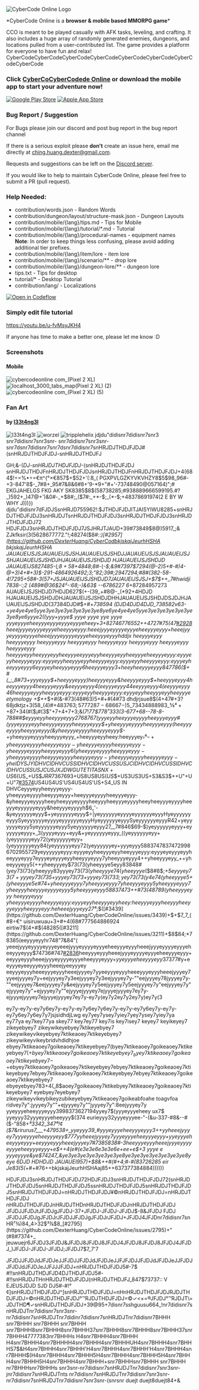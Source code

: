 ![CyberCode Online Logo](/resources/readme/CyberCode%20Online.png)

\*CyberCode Online is a **browser & mobile based MMORPG game***

CCO is meant to be played casually with AFK tasks, leveling, and crafting. It also includes a huge array of randomly generated enemies, dungeons, and locations pulled from a user-contributed list. The game provides a platform for everyone to have fun and relax!
CyberCodeCyberCodeCyberCodeCyberCodeCyberCodeCyberCodeCyberCodeCyberCode
### Click [CyberCoCyberCodede Online](https://cybercodeonline.com/) or download the mobile app to start your adventure now!

[![Google Play Store](/resources/readme/GooglePlayBadge.png)](https://play.google.com/store/apps/details?id=com.cybercodeonline.cybercode) [![Apple App Store](/resources/readme/AppStoreBadge.png)](https://apps.apple.com/us/app/cybercode-online-text-mmo/id1541691332)

### Bug Report / Suggestion

For Bugs please join our discord and post bug report in the bug report channel

If there is a serious exploit please **don't** create an issue here, email me directly at [ching.huang.dexter@gmail.com](mailto:ching.huang.dexter@gmail.com).

Requests and suggestions can be left on the [Discord server](https://discord.gg/kbjjdpWFPb).

If you would like to help to maintain CyberCode Online, please feel free to submit a PR (pull request).

### Help Needed:

- contribution/words.json - Random Words
- contribution/dungeon/layout/structure-mask.json - Dungeon Layouts 
- contribution/mobile/{lang}/tips.md - Tips for Mobile
- contribution/mobile/{lang}/tutorial/\*.md - Tutorial
- contribution/mobile/{lang}/procedural-names - equipment names  
  **Note**: In order to keep things less confusing, please avoid adding additional tier prefixes.
- contribution/mobile/{lang}/item/lore - item lore
- contribution/mobile/{lang}/scenario/\*\* - drop lore
- contribution/mobile/{lang}/dungeon-lore/\*\* - dungeon lore
- tips.txt - Tips for desktop
- tutorial/\* - Desktop Tutorial
- contribution/lang/ - Localizations

[![Open in Codeflow](https://developer.stackblitz.com/img/open_in_codeflow.svg)](https:///pr.new/DexterHuang/CyberCodeOnline)
### Simply edit file tutorial

https://youtu.be/u-fvMsyJKH4

If anyone has time to make a better one, please let me know :D

### Screenshots

#### Mobile
![cybercodeonline com_(Pixel 2 XL)](https://user-images.githubusercontent.com/18545294/147470402-d725f303-686e-46ea-92f5-de3d5d045807.jpg)
![localhost_3000_tabs_map(Pixel 2 XL) (2)](https://user-images.githubusercontent.com/18545294/147470407-cc691f5c-006e-4a24-a008-696d0c7cf1f4.jpg)
![cybercodeonline com_(Pixel 2 XL) (5)](https://user-images.githubusercontent.com/18545294/147470410-7e8c1de2-87c5-4c76-b2c8-5f9466cf63c2.jpg)


### Fan Art

#### by [l33t4ng3l](https://github.com/l33t4ng3l)

![l33t4ng3l](/resources/art/l33t4ng3l/l33t4ng3l-resize.jpg)
![worzel](/resources/art/l33t4ng3l/worzel-resize.jpg)
![tripplehelix](/resources/art/l33t4ng3l/tripplehelix-resize.jpg)
jdjdu"didisnr7didisnr7snr3 snr7didisnr7snr3snr- snr7didisnr7snr3snr- snr7dsnr7didisnr7snr7dsnr7didisnr7snHRJDJTHDJFJDJ#(snHRJDJTHDJFJDJ-snHRJDJTHDJFJ

GH;&-(_DJ-snHRJDJTHDJFJDJ-_(snHRJDJTHDJFJDJ snHRJDJTHDJFnHRJDJTHDJFJDJsnHRJDJTHDJFnHRJDJTHDJFJDJ+$4($684$!÷=%•÷=€π^{°×€857$+$52+'(:8_( PGXPVLGZKYVKVHZY8$5$98_96#-+3-847'8$-_7#8+_95#7&8&6#8+'9-*9+"#+'-73748490@057164)";# EKGJAHELGS FKG AKY SK8385$8$(58738285;#938889666599195.#?_)592+_)47@+')&0#-_+$8#;_($7#:_+*-$;_(*-$;+48378691974(2 E BY W WHY J)))})
djdu"didisnr7dFJDJSsnHRJD755962!:$JTHDJFJDJITJAISYIWU8285+snHRJDJTHDJFJDJ3snHRJDJTsnHRJDJTHDJFJDJ3snHRJDJTHDJFJDJ3snHRJDJTHDJFJDJ72
HDJFJDJ3snHRJDJTHDJFJDJ7JSJHRJTJAUD+39#73849$8@)5917_;& ZJkfksir(3(5628677772."!;48274($8#::_)[#2957](https://github.com/DexterHuang/CyberCodbkjskajJeurhHSHA
bkjskajJeurhHSHA
JAUAUEIJSJSJAUAUEIJSJSHJAUAUEIJSJSHDJJAUAUEIJSJSJAUAUEIJSJSHJAUAUEIJSJSHDJHJAUAUEIJSJSHDJD
HJAUAUEIJSJSHDJD
JAUAUEIJS827485-_(_;$8+58$+4848_;_8#-_(_-$;&9#7397$7294(@-2)5+#-#)4-@+3)4+#+3)$-291-4864926492;3;"82;39#;2947294;#8#(382-58-4!7295+58#-3(57+JSJAUAUEIJSJSHDJD7JAUAUEIJSJSJ+$7$++_7#hwidji7838-:;2 
(489#@36$24²-:68;-)&63$ 
--6786227
6_+87284957273 AUAUEIJSJSHDJD7HDJD627$(+-(39_+#8@-_(*92+4HDJD
HJAUAUEIJSJSHDJDHJAUAUEIJSJSHDJDHHJAUAUEIJSJSHDJDSJDJHJAUAUEIJSJSHDJD(37384DJD#$+#+_738594
(DJD4DJD4DJD_738582v63-+ye4ye4ye5yye3ye3ye3ye3ye3ye3ye8ye6ye4ye4ye5yye3ye3ye3ye3ye3ye3ye8ye6yyye2((yyy+yyye$ yyye yyye
yye
yyye
yyyeyyyeheeyyyeyyyeyyyeyyyeheey+3+$82746776552+$+4727#75(47[#2928](https://github.com/DexterHuang/CyberCodeOnline/issues/2928)heeejyyyeyyyyeyyyeheeyyyeyyy:heeejyyyeyyyyeyyyeheeyyyeyyy+heeejyyyeyyyyeyyyeheeejyyyeyyyyeyyyeheeyyyeyyyhddjx heeyyyeyyy heeyyyeyyy heeyyyeyyy heeyyyeyyy heeyyyeyyy heeyyyeyyy heeyyyeyyy heeyyyeyyy heeyyyeyyheeyyyeyyheeyyyeeyyyeyyheeyyyeyyheeyyyeheeyyyeyyy:eyyyeyyheeyyyeyyy:eyyyeyyheeyyyeyyheeyyyeyyy:eyyyeyyheeyyyeyyy:eyyyeyheeyyyeyyy6eyyyeyheeyyyeyyy6heeyyyeyyy3+heeyheeyyyeyyy847786($+#(_;_8#73+yyyeyyy$+heeyyyeyyy)heeyyyeyyy&heeyyyeyyy$+heeyyyeyyy4heeyyyeyyy4heeyyyeyyy&eeyyyeyyy4(eeyyyeyyy44eeyyyeyyy4(eeyyyeyyy46heeyyyeyyyheeyyyeyyy:eyyyeyyheeyyyeyyy:eyyyeyyheeyyyeyyheeyyye etymology +$+_+$+#(&-#73(48#63)5+#+#(4#73
dhdjrjsue8$(4+47#+3?68jdktjz+3(58_(4)#+4837$63;5777287-68667-)$5_73434888983_$⅝⁴++87+$34(#($¡#(3$"+$7$+4+$7$+3;&(*7*!_77$778⁷333(3-677+68--78-8-788##$_eyyyeyyheeyyyeyyy2768767_(yyyeyyheeyyyeyyyyheeyyyeyyy#(yyyeyyyyeyyheeyyyeyyyyheeyyyeyyy$+yheeyyyeyyyyheeyyyeyyy(heeyyyeyyyyheeyyyeyyy(&yheeyyyeyyyyheeyyyeyyy$-_+yheeyyyeyyyyheeyyyeyyy_+heeyyyeyyheey:heeyyyey$_²⁶–+yheeyyyeyyyyheeyyyeyyy-yheeyyyeyyyyheeyyyeyyy-yheeyyyeyyyyheeyyyeyyy6(yheeyyyeyyyyheeyyyeyyy-yheeyyyeyyyyheeyyyeyyyyheeyyyeyyy-yheeyyyeyyyyheeyyyeyyy-yheIDYSJY  IDHVCIDHVCUSSIDHVCIDHVCUSSUSJCIDHVCIDHVCUSSIDHVCIDHVCUSSUSJCUSJXJDWGUTET IT AS NX+US$6(US_+US$$JRR7367$693+US8US8US$(US$$+US3US3US+S3&S3$++U"+U+U"7[#3574](https://github.com/DexterHuang/CyberCodeOnline/issues/3574)US4US4US'US4US4US'US+S4_US IN DHVCeyyyeyyheeyyyeyyy-yheeyyyeyyyyheeyyyeyyy+heeyyyeyyyyheeyyyeyyy-&yheeyyyeyyyyheeyheeyyyeyyyyheeyyyheeyyyeyyyyheeyheeyyyeyyyyheeyyyeyyyyyyeyyy&heeyyyeyyyyh$6_'-&yeyyyyyyeyyy$+yeyyyyyyeyyy$÷|yeyyyyyyeyyyyeyyyyyyeyyyHyeyyyyyyeyyySyeyyyyyyeyyyyeyyyyyyeyyyHyeyyyyyyeyyySyeyyyyyyeyyyR42+yeyyyyyyeyyy5yeyyyyyyeyyy5yeyyyyyyeyyy27__7#846$69-$)yeyyyyyyeyyy+eyyyyyyeyyy+_3(yyyyeyyy+eyy&+yeyyyyyyeyyy_((yeyyyyyyeyy+(yeyyyyyyeyy72(yeyyyyyyeyy+(yeyyyyyyeyy84(yeyyyyyyeyy72(yeyyyyyyey+yyyeyyy58837478374729986702955729yeyyyyyyeyyy:eyyyeyyheeyyyeyyheeyyyeyyy:eyyyeyeyyyeyyheeyyyeyyy7eyyyeyeyyyeyyheeyyyeyyy7yheeyyyeyyy4++yheeyyyeyy_++yheeyyyeyy5(++yheeyyyey$73(73(yheeyyye5eyy83848#($yey$73(73(yheeyyy83yyyey$73(73(yheeyyye74(yheeyyye$($8#8$;_+5eyyyey$73(7+yyyey$73(735+yyyey$73(73$+yyyey$73(733;yey$73(73(y4e74(yheeyyye5+(yheeyyye5e#74+yheeyyyeyyy7yheeyyyeyyy7yheeyyyeyyy5yheeyyyeyyy7yheeyyyheeyyyeyyyyeyyy5yheeyyyeyyy588374$73+$+#73(48789(yheeyyyeyyy
heeyyyeyyy
yheeyyyeyyyyheeyyyeyyy:eyyyeyyheeyyyeyyheey:heeyyyeyyyheeyyyheeyyyeyyyheeyyyeyy:heheeejyyyeyy27⁶_;$([#3439](https://github.com/DexterHuang/CyberCodeOnline/issues/3439)+$+$7_7_(#8÷€^ uisiruwuau+3+#+4(68#777564886924 
 eirtiw7$(4+#$(48285([#3211](https://github.com/DexterHuang/CyberCodeOnline/issues/3211)+$8$84;*78385(eeyyyeyyhr748"7&84"(
  yeeejyyyeyyyyeyyyeyeeejyyyeyyyyeyyyeheeyyyeyyyheeejyyyeyyyyeyyyeheeyyyeyyy$74736#747[#2836](https://github.com/DexterHuang/CyberCodeOnline/issues/2836)heeyyyeyyyheeejyyyeyyyyeyyyeheeyyyeyyy+eeyyyeyyyheeejyyyeyyyyeyyyeheeyyyeyyy+$yyeyyyeheeyyyeyy3737$7#y+eeyyyeyeeyyyeyyyheeejyeeyyyey
  eeyyyeyyyheeeyyyeyyyheeejyyyey7yyeeyyyeyyyheeeyyyeyyyheeejyyyey7yyeejyyyey7y+eejyyyey7y3eejyyyey7y3eejyyyey7y-""eejyyyey78jyyyey7y-""eejyyyey7&eejyyyey7y&eejyyyey7y5eejyyyey7y5eejyyyey7y"eejyyyey7y"ejyyyey7y"+ejyyyey7y""ejyyyejyyyey7ejyyyejyyyey7ey7y-ejyyyejyyyey7ejyyyejyyyey7ey7y-ey7y(ey7y2ey7y2ey7y)ey7y(3

ey7y-ey7y-ey7y6ey7y-ey7y-ey7y6ey7y6ey7y-ey7y-ey7y6ey7y-ey7y-ey7y6ey7y6ey7y7jsjsidhdjLwg ey7yey7ysey7yiey7yey7ysey7yiey7ya  ey77ya  ey7key77ya  skey77 key7ey77 key7is key7isey7  keyey7  keyikeyey7  zikeyebyey7  zikeywikeyebyey7ktikeyebyey7  zikeywikeyvikeyebyey7ktikeaoey7ktikeyebyey7  zikeywikeyvikeybridvhdidhjoe ebyey7ktikeaoey7goikeaoey7ktikeyebyey7(byey7ktikeaoey7goikeaoey7ktikeyebyey7($+byey7ktikeaoey7goikeaoey7ktikeyebyey7 _byey7ktikeaoey7goikeaoey7ktikeyebyey7-$+ebyey7ktikeaoey7goikeaoey7ktikeyebyey7ebyey7ktikeaoey7goikeaoey7ktikeyebyey7ebyey7ktikeaoey7goikeaoey7ktikeyebyey7ebyey7ktikeaoey7goikeaoey7ktikeyebyey7 ebyeyebyey783+4(_8$aoey7goikeaoey7ktikebyey7ktikeaoey7goikeaoey7ktikeyebyey7 eyebyey7eyebyey7  zikeywikeyvikeybikeyzubikeyebyey7ktikeaoey7goikeabfoahe toagvfoa ridvey7y":jyyyey7y""+ejyyyey7y""jyyyey7y":8eejyyyey7y yyeyyyeheeyyyeyyy3998373627194yyey7$(yyyeyyyeheey 
  ux7$
  yyeyyy32yyyeyyyeheeyyy$(374 eurieyyy32yyyeyyyee-"-(&u-337-#8&--#($-"858+_⁸3342_347⁶!¢($7&rirurus7___+479538+_yyeyyy39_#yyyeyyyeheeyyyeyyy3++yyheeejyyyey7yyyeyyyeheeyyyeyy$7$7$7$yyheeejyyyey7yyyeyyyeheeyyyeyyy+$yyeyyyeheeyyyeyyy+eeyyyeyyyheeejyyyey7#7385838#-3heeyyyeyyyheeejyyyeyyyyeyyyeheeyyyeyyy+e$++4(e#(e3e3e6e3e3e6e+ee+e$+3
yyye
e
yyyeyyye&ye$74247_&ye3ye3ye3ye3ye3ye3ye8ye3ye3ye3ye3ye3ye3ye8yeye  6DJD
HDHDJD
JAUAUEI957)+$8&++#(#+4;#-#(83726285 eir Je83(5(_+#+#76++bkjskajJeurhHSHAaj85++637377384884))))))


HDJFJDJ3snHRJDJTHDJFJDJ72HDJFJDJ3snHRJDJTHDJFJDJ72(snHRJDJTHDJFJDJ5snHRJDJTHDJFJDJ5ssnHRJDJTHDJFJDJ5snHRJDJTHDJFJDJ5snHRJDJTHDJFJDJ=nHRJDJTHDJFJDJ¥©nHRJDJTHDJFJDJ=nHRJDJTHDJFJDJ
nHRJDJTHDJFJDJnHRJDJTHDnHRJDJTHDJFJDJnHRJDJTHDJFJDJ
JFJDJJFJDJtJFJDJgJFJDJ-37+JFJDJ-JFJDJ-JFJDJ$-8&JFJDJ
FJDJ
JFJDJJFJDJgJFJDJrJFJDJJFJDJgJFJDJrJFJDJ+JFJDJ4JFJDnr7didisnr7snHR⁷¾)84_4>32$³⅞$8_[#2795](https://github.com/DexterHuang/CyberCodeOnline/issues/2795)+"(#8#7374+_ jeuwuejr6JFJDJ3JFJDJ&JFJDJ8JFJDJ8JFJDJ4JFJDJ8JFJDJ8JFJDJ4JFJDJ_)JFJDJ-JFJDJ-JFJDJ;JFJDJ7$7_7'7

JFJDJJFJDJdJFJDJeJJFJDJJFJDJdJFJDJeJJFJFJDJJFJDJdJFJDJeJJFJDJJFJDJdJFJDJeJJFJJJFJDJ+nHRJDJTHDJFJDJ5#-7$ #!!snHRJDJTHDJFJD4DJTHDJFJDJ5#-#!!snHRJDJTHnHRJDJTHDJFJDJ(nHRJDJTHDJFJ_847$73737:: V 
 EJEUSJDJD     SJD  DJ5#-#!°¢]snHRJDJTHDJFJDJ^]snHRJDJTHDJFJDJ=nHnHRJDJTHDJFJDJRJDJTHDJFJDJ=©nHRJDJTHDJFJDJ°™RJDJTHDJFJDJ=©✓<×=®JFJDJ°™RJDJT\=JDJTHD¶✓snHRJDJTHDJFJDJ+39@95+7disnr7sshguusu664_!nr7didisnr7snHRJDJTnr7didisnr7snr3snr- nr7didisnr7snHRJDJTnr7didinr7didisnr7snHRJDJTnr7didisnr7BHHH snr7BHHH snr7BHHH snr7BHHH snr7BHHH8snr7BHHH8snr7BHHH37snr7BHHH8snr7BHHH8snr7BHHH37snr7BHHH47777383nr7BHHHs H4snr7BHHH4snr7BHHH H4snr7BHHH4snr7BHHHH4snr7BHHH4snr7BHHHUH4snr7BHHH4snr7BHHHS7$&H4snr7BHHH4snr7BHHH'H4snr7BHHH4snr7BHHH'H4snr7BHHH4snr7BHHH$(H4snr7BHHH4snr7BHHH5H4snr7BHHH4snr7BHHH5H4snr7BHHH4snr7BHHH5H4snr7BHHH4snr7BHHH+snr7BHHHsnr7BHHH       snr7BHHH
 nr7BHHHsnr7BHHHs
  snr3snr-nr7didisnr7snHRJDJTnr7didisnr7snr3snr-jnr7didisnr7snHRJDJTnts
nr7didisnr7snHRJDJTnr7didisnr7snr3snr-nr7didisnr7snHRJDJTnr7didisnr7snr3snr-(snrsnr duejt duejt8duejt84+&